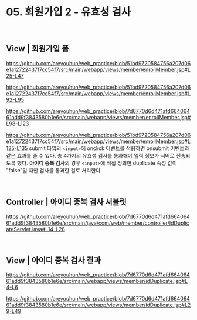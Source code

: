 # 05. 회원가입 2 - 유효성 검사

<br>

## View | 회원가입 폼
https://github.com/areyouhun/web_practice/blob/51bd9720584756a207d06e1a12722437f7cc54f7/src/main/webapp/views/member/enrollMember.jsp#L25-L47

https://github.com/areyouhun/web_practice/blob/51bd9720584756a207d06e1a12722437f7cc54f7/src/main/webapp/views/member/enrollMember.jsp#L92-L95

https://github.com/areyouhun/web_practice/blob/7d6770d6d471afd66406461add9f3843580b1e6e/src/main/webapp/views/member/enrollMember.jsp#L98-L123

https://github.com/areyouhun/web_practice/blob/51bd9720584756a207d06e1a12722437f7cc54f7/src/main/webapp/views/member/enrollMember.jsp#L125-L135
submit 타입의 `<input>`에 onclick 이벤트를 적용하면 onsubmit 이벤트와 같은 효과를 줄 수 있다. 총 4가지의 유효성 검사를 통과해야 입력 정보가 서버로 전송되도록 했다. **아이디 중복 검사**의 경우 `<input>`에 직접 정의한 duplicate 속성 값이 "false"일 때만 검사를 통과한 걸로 처리한다.

<br>

## Controller | 아이디 중복 검사 서블릿
https://github.com/areyouhun/web_practice/blob/7d6770d6d471afd66406461add9f3843580b1e6e/src/main/java/com/web/member/controller/IdDuplicateServlet.java#L14-L28

<br>

## View | 아이디 중복 검사 결과
https://github.com/areyouhun/web_practice/blob/7d6770d6d471afd66406461add9f3843580b1e6e/src/main/webapp/views/member/idDuplicate.jsp#L4-L6

https://github.com/areyouhun/web_practice/blob/7d6770d6d471afd66406461add9f3843580b1e6e/src/main/webapp/views/member/idDuplicate.jsp#L29-L49
